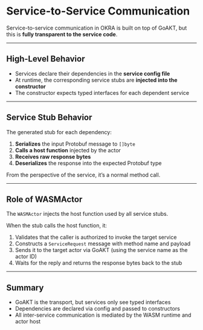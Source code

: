 # Service-to-Service Communication

Service-to-service communication in OKRA is built on top of GoAKT, but this is **fully transparent to the service code**.

---

## High-Level Behavior

- Services declare their dependencies in the **service config file**
- At runtime, the corresponding service stubs are **injected into the constructor**
- The constructor expects typed interfaces for each dependent service

---

## Service Stub Behavior

The generated stub for each dependency:

1. **Serializes** the input Protobuf message to `[]byte`
2. **Calls a host function** injected by the actor
3. **Receives raw response bytes**
4. **Deserializes** the response into the expected Protobuf type

From the perspective of the service, it’s a normal method call.

---

## Role of WASMActor

The `WASMActor` injects the host function used by all service stubs.

When the stub calls the host function, it:

1. Validates that the caller is authorized to invoke the target service
2. Constructs a `ServiceRequest` message with method name and payload
3. Sends it to the target actor via GoAKT (using the service name as the actor ID)
4. Waits for the reply and returns the response bytes back to the stub

---

## Summary

- GoAKT is the transport, but services only see typed interfaces
- Dependencies are declared via config and passed to constructors
- All inter-service communication is mediated by the WASM runtime and actor host
